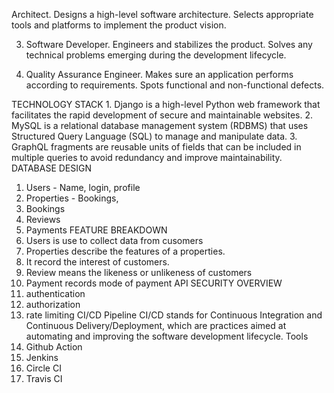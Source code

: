 Architect.
     Designs a high-level software architecture.
     Selects appropriate tools and platforms to implement the product vision.

  3. Software Developer.
   Engineers and stabilizes the product.
   Solves any technical problems emerging during the development lifecycle.

 4. Quality Assurance Engineer.
    Makes sure an application performs according to requirements.
    Spots functional and non-functional defects.
     
  TECHNOLOGY STACK
    1. Django is a high-level Python web framework that facilitates the rapid development of secure and maintainable websites. 
    2. MySQL is a relational database management system (RDBMS) that uses Structured Query Language (SQL) to manage and manipulate data.
    3. GraphQL fragments are reusable units of fields that can be included in multiple queries to avoid redundancy and improve maintainability.
 DATABASE DESIGN
  1. Users - Name, login, profile
  2. Properties - Bookings,
  3. Bookings
  4. Reviews
  5. Payments
FEATURE BREAKDOWN
 1. Users is use to collect data from cusomers
 2. Properties describe the features of a properties.
 3. It record the interest of customers.
 4. Review means the likeness or unlikeness of customers
 5. Payment records mode of payment
API SECURITY OVERVIEW
 1. authentication
 2. authorization
 3. rate limiting
CI/CD Pipeline
 CI/CD stands for Continuous Integration and Continuous Delivery/Deployment, which are practices aimed at automating and improving the software development lifecycle.
Tools
 1. Github Action
 2. Jenkins
 3. Circle CI
 4. Travis CI
